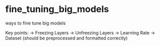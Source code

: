 # fine_tuning_big_models
ways to fine tune big models 

Key points: 
  -> Freezing Layers
  -> Unfreezing Layers 
  -> Learning Rate 
  -> Dataset (should be preprocessed and formatted correctly) 
